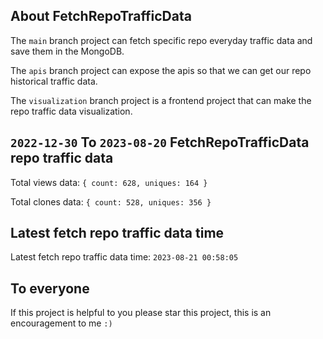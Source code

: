 ## About FetchRepoTrafficData

The `main` branch project can fetch specific repo everyday traffic data and save them in the MongoDB.

The `apis` branch project can expose the apis so that we can get our repo historical traffic data.

The `visualization` branch project is a frontend project that can make the repo traffic data visualization.

## `2022-12-30` To `2023-08-20` FetchRepoTrafficData repo traffic data

Total views data: `{ count: 628, uniques: 164 }`

Total clones data: `{ count: 528, uniques: 356 }`

## Latest fetch repo traffic data time

Latest fetch repo traffic data time: `2023-08-21 00:58:05`

## To everyone

If this project is helpful to you please star this project, this is an encouragement to me `:)`



